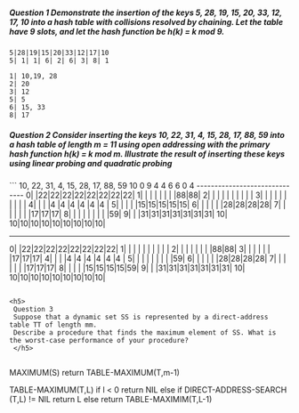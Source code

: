 <h5>
Question 1 
Demonstrate the insertion of the keys 5, 28, 19, 15, 20, 33, 12, 17, 10 into a hash table with collisions
resolved by chaining. Let the table have 9 slots, and let the hash function be h(k) = k mod 9.
</h5>

```
5|28|19|15|20|33|12|17|10
5| 1| 1| 6| 2| 6| 3| 8| 1

1| 10,19, 28
2| 20
3| 12
5| 5
6| 15, 33
8| 17
```


<h5>
Question 2
Consider inserting the keys 10, 22, 31, 4, 15, 28, 17, 88, 59 into a hash table of length m = 11
using open addressing with the primary hash function h(k) = k mod m. 
Illustrate the result of inserting these keys using linear probing and quadratic probing
</h5>
```
10, 22, 31, 4, 15, 28, 17, 88,  59
 10  0   9  4  4   6    6    0    4
------------------------------
 0|   |22|22|22|22|22|22|22|22|
 1|   |  |  |  |  |  |  |88|88|
 2|   |  |  |  |  |  |  |  |  |
 3|   |  |  |  |  |  |  |  |  |
 4|   |  |  |4 |4 |4 |4 |4 |4 |
 5|   |  |  |  |15|15|15|15|15|
 6|   |  |  |  |  |28|28|28|28|
 7|   |  |  |  |  |  |17|17|17|
 8|   |  |  |  |  |  |  |  |59|
 9|   |  |31|31|31|31|31|31|31|
10| 10|10|10|10|10|10|10|10|10|


--------------------------------
 0|   |22|22|22|22|22|22|22|22|
 1|   |  |  |  |  |  |  |  |  |
 2|   |  |  |  |  |  |  |88|88|
 3|   |  |  |  |  |  |17|17|17|
 4|   |  |  |4 |4 |4 |4 |4 |4 |
 5|   |  |  |  |  |  |  |  |59|
 6|   |  |  |  |  |28|28|28|28|
 7|   |  |  |  |  |  |17|17|17|
 8|   |  |  |  |15|15|15|15|59|
 9|   |  |31|31|31|31|31|31|31|
10| 10|10|10|10|10|10|10|10|10|
```

<h5>
 Question 3
 Suppose that a dynamic set SS is represented by a direct-address table TT of length mm. 
 Describe a procedure that finds the maximum element of SS. What is the worst-case performance of your procedure?
 </h5>
 
 ```
 MAXIMUM(S)
 return TABLE-MAXIMUM(T,m-1)
 
 TABLE-MAXIMUM(T,L)
 if l < 0
   return NIL
 else if DIRECT-ADDRESS-SEARCH (T,L) != NIL
   return L
 else
   return TABLE-MAXIMIM(T,L-1)
   
  ```
   
   
 
 


 
